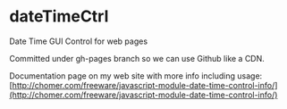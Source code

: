 # dateTimeCtrl
Date Time GUI Control for web pages

Committed under gh-pages branch so we can use Github like a CDN.

Documentation page on my web site with more info including usage: [http://chomer.com/freeware/javascript-module-date-time-control-info/](http://chomer.com/freeware/javascript-module-date-time-control-info/)
